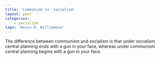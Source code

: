 ```yaml
---
title: 'Communism vs. socialism'
layout: post
categories:
    - socialism
tags: 'Kevin D. Williamson'
---
```


The difference between communism and socialism is that under socialism central planning ends with a gun in your face, whereas under communism central planning begins with a gun in your face.
